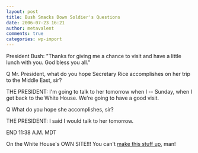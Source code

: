 ```yaml
---
layout: post
title: Bush Smacks Down Soldier's Questions
date: 2006-07-23 16:21
author: metavalent
comments: true
categories: wp-import
---
```

President Bush: "Thanks for giving me a chance to visit and have a little lunch with you. God bless you all."

Q Mr. President, what do you hope Secretary Rice accomplishes on her trip to the Middle East, sir? 

THE PRESIDENT: I'm going to talk to her tomorrow when I -- Sunday, when I get back to the White House. We're going to have a good visit. 

Q What do you hope she accomplishes, sir? 

THE PRESIDENT: I said I would talk to her tomorrow. 

END 11:38 A.M. MDT

On the White House's OWN SITE!!! You can't <a href="http://www.whitehouse.gov/news/releases/2006/07/20060721-3.html">make this stuff up</a>, man!
